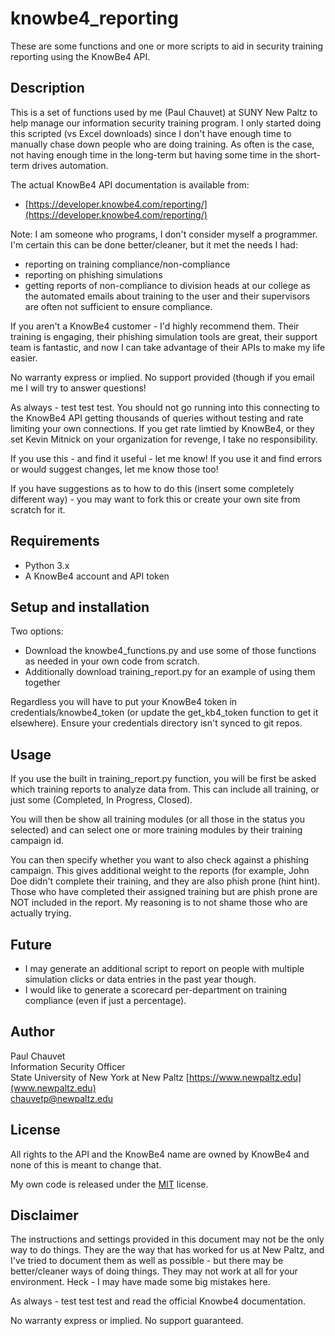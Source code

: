 # knowbe4_reporting
These are some functions and one or more scripts to aid in security training reporting using the KnowBe4 API.

## Description
This is a set of functions used by me (Paul Chauvet) at SUNY New Paltz
to help manage our information security training program.  I only started doing
this scripted (vs Excel downloads) since I don't have enough time to manually
chase down people who are doing training.  As often is the case, not having enough
time in the long-term but having some time in the short-term drives automation.

The actual KnowBe4 API documentation is available from:
 * [https://developer.knowbe4.com/reporting/](https://developer.knowbe4.com/reporting/)

Note: I am someone who programs, I don't consider myself a programmer.
I'm certain this can be done better/cleaner, but it met the needs I had:
  - reporting on training compliance/non-compliance
  - reporting on phishing simulations
  - getting reports of non-compliance to division heads at our college as the
    automated emails about training to the user and their supervisors are often
    not sufficient to ensure compliance.

If you aren't a KnowBe4 customer - I'd highly recommend them.  Their training
is engaging, their phishing simulation tools are great, their support team
is fantastic, and now I can take advantage of their APIs to make my life easier.

No warranty express or implied. No support provided (though if you email
me I will try to answer questions!

As always - test test test. You should not go running into this connecting
to the KnowBe4 API getting thousands of queries without testing and rate
limiting your own connections.  If you get rate limtied by KnowBe4, or they
set Kevin Mitnick on your organization for revenge, I take no responsibility.

If you use this - and find it useful - let me know!
If you use it and find errors or would suggest changes, let me know those too!

If you have suggestions as to how to do this (insert some completely different
way) - you may want to fork this or create your own site from scratch for it.

## Requirements
* Python 3.x
* A KnowBe4 account and API token

## Setup and installation
Two options:
* Download the knowbe4_functions.py and use some of those functions as needed in your own code from scratch.
* Additionally download training_report.py for an example of using them together

Regardless you will have to put your KnowBe4 token in credentials/knowbe4_token (or update the
get_kb4_token function to get it elsewhere).  Ensure your credentials directory isn't synced to git repos.

## Usage
If you use the built in training_report.py function, you will be first be asked which training reports to analyze data from.  This can include all training, or just some (Completed, In Progress, Closed).

You will then be show all training modules (or all those in the status you selected) and can select one or more training modules by their training campaign id.

You can then specify whether you want to also check against a phishing campaign.  This gives additional weight to the reports (for example, John Doe didn't complete their training, and they are also phish prone (hint hint).  Those who have completed their assigned training but are phish prone are NOT included in the report.  My reasoning is to not shame those who are actually trying.

## Future
* I may generate an additional script to report on people with multiple simulation clicks or data entries in the past year though.
* I would like to generate a scorecard per-department on training compliance (even if just a percentage).

## Author
Paul Chauvet  
Information Security Officer  
State University of New York at New Paltz [https://www.newpaltz.edu](www.newpaltz.edu)  
chauvetp@newpaltz.edu

## License
All rights to the API and the KnowBe4 name are owned by KnowBe4 and none of this is meant to change that.

My own code is released under the [MIT](https://choosealicense.com/licenses/mit/) license.

## Disclaimer
The instructions and settings provided in this document may not be the only way to do things. They are the way that has worked for us at New Paltz, and I've tried to document them as well as possible - but there may be better/cleaner ways of doing things. They may not work at all for your environment. Heck - I may have made some big mistakes here.

As always - test test test and read the official Knowbe4 documentation.

No warranty express or implied. No support guaranteed.
